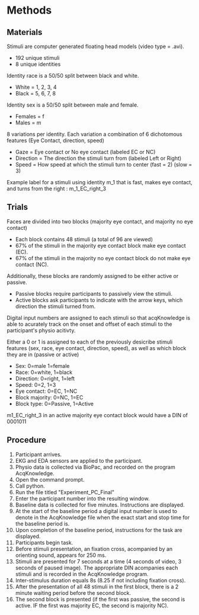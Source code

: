 
# Methods

## Materials

Stimuli are computer generated floating head models (video type = .avi).

- 192 unique stimuli
- 8 unique identities

Identity race is a 50/50 split between black and white.

- White = 1, 2, 3, 4
- Black = 5, 6, 7, 8

Identity sex is a 50/50 split between male and female.

- Females = f
- Males = m

8 variations per identity. Each variation a combination of 6 dichotomous features (Eye Contact, direction, speed)

- Gaze = Eye contact or No eye contact (labeled EC or NC)
- Direction =  The direction the stimuli turn from (labeled Left or Right)
- Speed =  How speed at which the stimuli turn to center (fast = 2) (slow = 3)

Example label for a stimuli using identity m_1 that is fast, makes eye contact, and turns from the right : m_1_EC_right_3

## Trials

Faces are divided into two blocks (majority eye contact, and majority no eye contact)

- Each block contains 48 stimuli (a total of 96 are viewed)
- 67% of the stimuli in the majority eye contact block make eye contact (EC).
- 67% of the stimuli in the majority no eye contact block do not make eye contact (NC).

Additionally, these blocks are randomly assigned to be either active or passive.
- Passive blocks require participants to passively view the stimuli.
- Active blocks ask participants to indicate with the arrow keys, which direction the stimuli turned from.

Digital input numbers are assigned to each stimuli so that acqKnowledge is able to acurately track on the onset and offset of each stimuli to the participant's physio acitivty.

Either a 0 or 1 is assigned to each of the previously desicribe stimuli features (sex, race, eye contact, direction, speed), as well as which block they are in (passive or active)

- Sex: 0=male 1=female
- Race: 0=white, 1=black
- Direction: 0=right, 1=left
- Speed: 0=2, 1=3
- Eye contact: 0=EC, 1=NC
- Block majority: 0=NC, 1=EC
- Block type: 0=Passive, 1=Active

m1_EC_right_3 in an active majority eye contact block would have a DIN of 0001011

## Procedure

1. Participant arrives.
1. EKG and EDA sensors are applied to the participant.
1. Physio data is collected via BioPac, and recorded on the program AcqKnowledge.
1. Open the command prompt.
1. Call python.
1. Run the file titled "Experiment_PC_Final"
1. Enter the participant number into the resulting window.
1. Baseline data is collected for five minutes. Instructions are displayed.
1. At the start of the baseline period a digital input number is used to denote in the AcqKnowledge file when the exact start and stop time for the baseline period is.
1. Upon completion of the baseline period, instructions for the task are displayed.
1. Participants begin task.
1. Before stimuli presentation, an fixation cross, acompanied by an orienting sound, appears for 250 ms.
1. Stimuli are presented for 7 seconds at a time (4 seconds of video, 3 seconds of paused image). The appropriate DIN acompanies each stimuli and is recorded in the AcqKnowledge program.
1. Inter-stimulus duration equals 8s (8.25 if not including fixation cross).
1. After the presentation of all 48 stimuli in the first block, there is a 2 minute waiting period before the second block.
1. The second block is presented (if the first was passive, the second is active. IF the first was majority EC, the second is majority NC).
